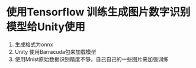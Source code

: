 # 使用Tensorflow 训练生成图片数字识别模型给Unity使用

1. 生成格式为onnx
2. Unity 使用Barracuda包来加载模型
3. 使用Mnist原始数据识别精度不够，自己自己的一些图片来加强训练